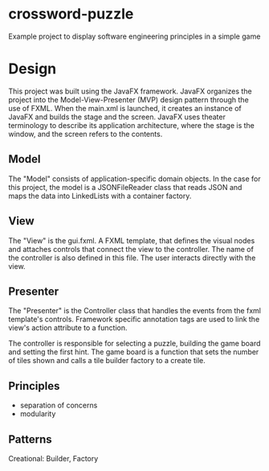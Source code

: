 crossword-puzzle
==
Example project to display software engineering principles in a simple game

# Design

This project was built using the JavaFX framework. JavaFX organizes the project into the Model-View-Presenter 
(MVP) design pattern through the use of FXML. When the main.xml is launched, it creates an instance of JavaFX and builds 
the stage and the screen. JavaFX uses theater terminology to describe its application architecture, where the stage is 
the window, and the screen refers to the contents. 

## Model

The "Model" consists of application-specific domain objects. In the case for this project, the model is a JSONFileReader 
class that reads JSON and maps the data into LinkedLists with a container factory.

## View
The "View" is the gui.fxml. A FXML template, that defines the visual nodes and attaches controls that connect the view 
to the controller. The name of the controller is also defined in this file. The user interacts directly with the view.

## Presenter
The "Presenter" is the Controller class that handles the events from the fxml template's controls. Framework specific 
annotation tags are used to link the view's action attribute to a function.

The controller is responsible for selecting a puzzle, building the game board and setting the first hint. The game board
is a function that sets the number of tiles shown and calls a tile builder factory to a create tile.  


Principles
-
- separation of concerns
- modularity

Patterns
-

Creational: Builder, Factory